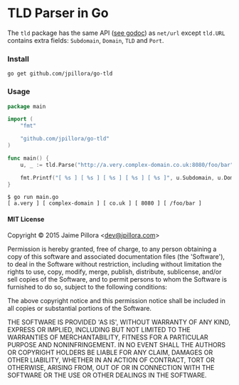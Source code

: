 # TLD Parser in Go

The `tld` package has the same API ([see godoc](http://godoc.org/github.com/jpillora/go-tld)) as `net/url` except `tld.URL` contains extra fields: `Subdomain`, `Domain`, `TLD` and `Port`.

### Install

```
go get github.com/jpillora/go-tld
```

### Usage

``` go
package main

import (
	"fmt"

	"github.com/jpillora/go-tld"
)

func main() {
	u, _ := tld.Parse("http://a.very.complex-domain.co.uk:8080/foo/bar")

	fmt.Printf("[ %s ] [ %s ] [ %s ] [ %s ] [ %s ]", u.Subdomain, u.Domain, u.TLD, u.Port, u.Path)
}
```

```
$ go run main.go
[ a.very ] [ complex-domain ] [ co.uk ] [ 8080 ] [ /foo/bar ]
```

#### MIT License

Copyright © 2015 Jaime Pillora &lt;dev@jpillora.com&gt;

Permission is hereby granted, free of charge, to any person obtaining
a copy of this software and associated documentation files (the
'Software'), to deal in the Software without restriction, including
without limitation the rights to use, copy, modify, merge, publish,
distribute, sublicense, and/or sell copies of the Software, and to
permit persons to whom the Software is furnished to do so, subject to
the following conditions:

The above copyright notice and this permission notice shall be
included in all copies or substantial portions of the Software.

THE SOFTWARE IS PROVIDED 'AS IS', WITHOUT WARRANTY OF ANY KIND,
EXPRESS OR IMPLIED, INCLUDING BUT NOT LIMITED TO THE WARRANTIES OF
MERCHANTABILITY, FITNESS FOR A PARTICULAR PURPOSE AND NONINFRINGEMENT.
IN NO EVENT SHALL THE AUTHORS OR COPYRIGHT HOLDERS BE LIABLE FOR ANY
CLAIM, DAMAGES OR OTHER LIABILITY, WHETHER IN AN ACTION OF CONTRACT,
TORT OR OTHERWISE, ARISING FROM, OUT OF OR IN CONNECTION WITH THE
SOFTWARE OR THE USE OR OTHER DEALINGS IN THE SOFTWARE.
